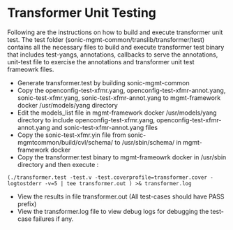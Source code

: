 # Transformer Unit Testing

Following are the instructions on how to build and execute transformer unit test.
The test folder (sonic-mgmt-common/translib/transformer/test) contains all the necessary files to build and execute transformer test binary that includes test-yangs, annotations, callbacks to serve the annotations, unit-test file to exercise the annotations and transformer unit test frameowrk files.

* Generate transformer.test by building sonic-mgmt-common
* Copy the openconfig-test-xfmr.yang, openconfig-test-xfmr-annot.yang, sonic-test-xfmr.yang, sonic-test-xfmr-annot.yang to  mgmt-framework docker /usr/models/yang directory
* Edit the models_list file in mgmt-framework docker /usr/models/yang directory to include openconfig-test-xfmr.yang, openconfig-test-xfmr-annot.yang and sonic-test-xfmr-annot.yang files
* Copy the sonic-test-xfmr.yin file from sonic-mgmtcommon/build/cvl/schema/ to /usr/sbin/schema/ in mgmt-framework docker 
* Copy the transformer.test binary to mgmt-frameowrk docker in /usr/sbin directory and then execute : 
```shell
(./transformer.test -test.v -test.coverprofile=transformer.cover -logtostderr -v=5 | tee transformer.out ) >& transformer.log
```
* View the results in file transformer.out (All test-cases should have PASS prefix)
* View the transformer.log file to view debug logs for debugging the test-case failures if any.
